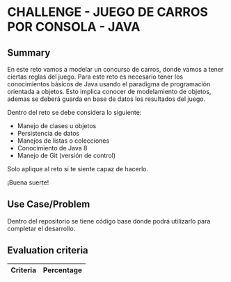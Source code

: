 # CHALLENGE - JUEGO DE CARROS POR CONSOLA - JAVA #

## Summary ##

En este reto vamos a modelar un concurso de carros, donde vamos a tener ciertas reglas del juego. Para este reto es necesario tener los conocimientos básicos de Java usando el paradigma de programación orientada a objetos. Esto implica conocer de modelamiento de objetos, ademas se deberá guarda en base de datos los resultados del juego.

  


Dentro del reto se debe considera lo siguiente:

 *  Manejo de clases u objetos
 *  Persistencia de datos
 *  Manejos de listas o colecciones
 *  Conocimiento de Java 8
 *  Manejo de Git (versión de control)

Solo aplique al reto si te siente capaz de hacerlo.

¡Buena suerte!

## Use Case/Problem ##

Dentro del repositorio se tiene código base donde podrá utilizarlo para completar el desarrollo.

  


## Evaluation criteria ##

| Criteria | Percentage |
| -------- | ---------- |
